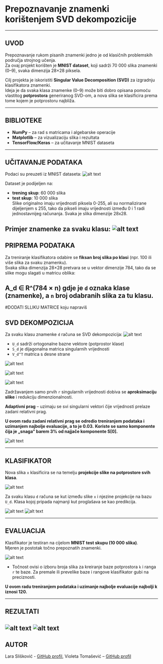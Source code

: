 # Prepoznavanje znamenki korištenjem SVD dekompozicije

---

## UVOD
Prepoznavanje rukom pisanih znamenki jedno je od klasičnih problemskih područja strojnog učenja.  
Za ovaj projekt korišten je **MNIST dataset**, koji sadrži 70 000 slika znamenki (0–9), svaka dimenzija 28×28 piksela.  

Cilj projekta je iskoristiti **Singular Value Decomposition (SVD)** za izgradnju klasifikatora znamenki.  
Ideja je da svaka klasa znamenke (0–9) može biti dobro opisana pomoću vlastitog **potprostora** generiranog SVD-om, a nova slika se klasificira prema tome kojem je potprostoru najbliža.

---

## BIBLIOTEKE
- **NumPy** – za rad s matricama i algebarske operacije  
- **Matplotlib** – za vizualizaciju slika i rezultata  
- **TensorFlow/Keras** – za učitavanje MNIST dataseta  

---

## UČITAVANJE PODATAKA
Podaci su preuzeti iz MNIST dataseta:
![alt text](images/loading.png) 

Dataset je podijeljen na:  
- **trening skup**: 60 000 slika  
- **test skup**: 10 000 slika  
Slike originalno imaju vrijednosti piksela 0-255, ali su normalizirane dijeljenjem s 255, tako da pikseli imaju vrijednosti između 0 i 1 radi jednostavnijeg računanja. 
Svaka je slika dimenzije 28x28.

Primjer znamenke za svaku klasu: 
![alt text](images/examples.png)
---

## PRIPREMA PODATAKA
Za treniranje klasifikatora odabire se **fiksan broj slika po klasi** (npr. 100 ili više slika za svaku znamenku).  
Svaka slika dimenzija 28×28 pretvara se u vektor dimenzije 784, tako da se slike mogu slagati u matricu oblika:


A_d ∈ R^(784 × n)
gdje je `d` oznaka klase (znamenke), a `n` broj odabranih slika za tu klasu.
---
#DODATI SLLIKU MATRICE koju napraviš

## SVD DEKOMPOZICIJA
Za svaku klasu znamenke `d` računa se SVD dekompozicija:
![alt text](images/svd_code.png) 
- `U_d` sadrži ortogonalne bazne vektore (potprostor klase)  
- `S_d` je dijagonalna matrica singularnih vrijednosti  
- `V_d^T` matrica s desne strane 


![alt text](images/svd_image.jpg) 


![alt text](images/singular_values.jpg) 

![alt text](images/dim_reduction.jpg) 

Zadržavanjem samo prvih `r` singularnih vrijednosti dobiva se  **aproksimaciju slike** i redukciju dimenzionalnosti.  

**Adaptivni prag** – uzimaju se svi singularni vektori čije vrijednosti prelaze zadani relativni prag.

**U ovom radu zadani relativni prag se odredio treniranjem podataka i uzimanjem najbolje evaluacije, a to je 0.03.** **Koriste se samo komponente čija je „snaga” barem 3% od najjače komponente S[0].**  

![alt text](images/rang_code.png) 

---

## KLASIFIKATOR
Nova slika `x` klasificira se na temelju **projekcije slike na potprostore svih klasa**. 

![alt text](images/angle.png) 


Za svaku klasu `d` računa se kut između slike `x` i njezine projekcije na bazu `U_d`. Klasa kojoj pripada najmanji kut proglašava se kao predikcija.

![alt text](images/classification_code.png) 
![alt text](images/evaluation_code.png)

---

## EVALUACIJA
Klasifikator je testiran na cijelom **MNIST test skupu (10 000 slika)**.  
Mjeren je postotak točno prepoznatih znamenki.  

![alt text](images/image-6.png)

- Točnost ovisi o izboru broja slika za kreiranje baze potprostora `k` i ranga `r` te baze. Za premale ili prevelike baze i rangove klasifikator gubi na preciznosti.

**U ovom radu treniranjem podataka i uzimanje najbolje evaluacije najbolji k iznosi 120.**

---

## REZULTATI
![alt text](images/correct_predictions.png.png)
![alt text](images/incorrect_predictions.png.png)
---


## AUTOR
Lara Slišković - [GitHub profil](https://github.com/lsliskov), Violeta Tomašević – [GitHub profil](https://github.com/tvojprofil)